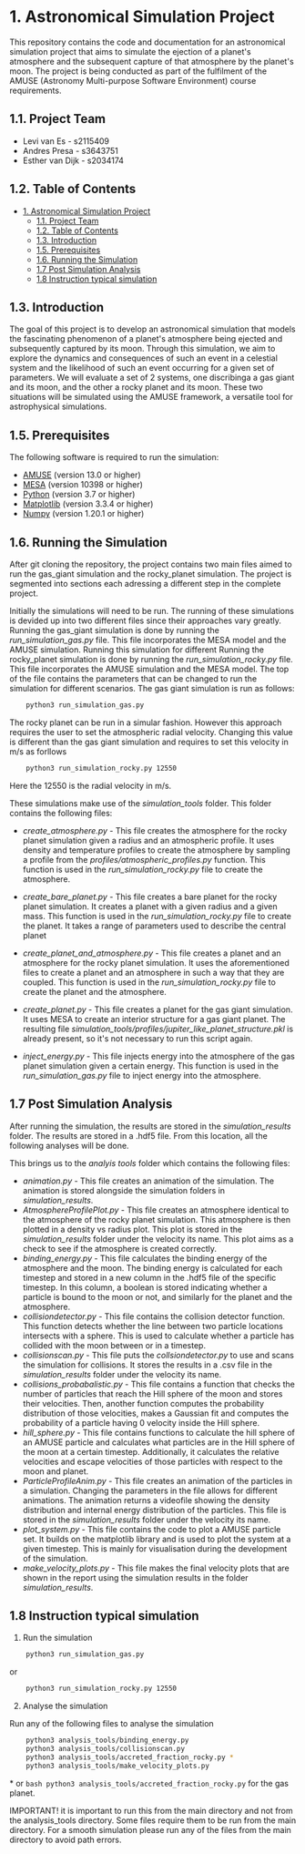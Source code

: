 # 1. Astronomical Simulation Project


This repository contains the code and documentation for an astronomical simulation project that aims to simulate the ejection of a planet's atmosphere and the subsequent capture of that atmosphere by the planet's moon. The project is being conducted as part of the fulfilment of the AMUSE (Astronomy Multi-purpose Software Environment) course requirements.

## 1.1. Project Team
- Levi van Es - s2115409  
- Andres Presa - s3643751
- Esther van Dijk - s2034174

## 1.2. Table of Contents
- [1. Astronomical Simulation Project](#1-astronomical-simulation-project)
  - [1.1. Project Team](#11-project-team)
  - [1.2. Table of Contents](#12-table-of-contents)
  - [1.3. Introduction](#13-introduction)
  - [1.5. Prerequisites](#15-prerequisites)
  - [1.6. Running the Simulation](#16-running-the-simulation)
  - [1.7 Post Simulation Analysis](#17-post-simulation-analysis)
  - [1.8 Instruction typical simulation](#18-instruction-typical-simulation)


## 1.3. Introduction

The goal of this project is to develop an astronomical simulation that models the fascinating phenomenon of a planet's atmosphere being ejected and subsequently captured by its moon. Through this simulation, we aim to explore the dynamics and consequences of such an event in a celestial system and the likelihood of such an event occurring for a given set of parameters. We will evaluate a set of 2 systems, one discribinga a gas giant and its moon, and the other a rocky planet and its moon. These two situations will be simulated using the AMUSE framework, a versatile tool for astrophysical simulations. 


## 1.5. Prerequisites

The following software is required to run the simulation:
- [AMUSE](https://amusecode.github.io/) (version 13.0 or higher)
- [MESA](http://mesa.sourceforge.net/) (version 10398 or higher)
- [Python](https://www.python.org/) (version 3.7 or higher)
- [Matplotlib](https://matplotlib.org/) (version 3.3.4 or higher)
- [Numpy](https://numpy.org/) (version 1.20.1 or higher)

## 1.6. Running the Simulation
After git cloning the repository, the project contains two main files aimed to run the gas_giant simulation and the rocky_planet simulation. The project is segmented into sections each adressing a different step in the complete project. 

Initially the simulations will need to be run. The running of these simulations is devided up into two different files since their approaches vary greatly. Running the gas_giant simulation is done by running the _run_simulation_gas.py_ file. This file incorporates the MESA model and the AMUSE simulation. Running this simulation for different  Running the rocky_planet simulation is done by running the _run_simulation_rocky.py_ file. This file incorporates the AMUSE simulation and the MESA model. The top of the file contains the parameters that can be changed to run the simulation for different scenarios.  The gas giant simulation is run as follows:

```bash
    python3 run_simulation_gas.py
```	

The rocky planet can be run in a simular fashion. However this approach requires the user to set the atmospheric radial velocity. Changing this value is different than the gas giant simulation and requires to set this velocity in m/s as forllows

```bash
    python3 run_simulation_rocky.py 12550
```
Here the 12550 is the radial velocity in m/s.

These simulations make use of the _simulation_tools_ folder. This folder contains the following files:

- _create_atmosphere.py_ - This file creates the atmosphere for the rocky planet simulation given a radius and an atmospheric profile. It uses density and temperature profiles to create the atmosphere by sampling a profile from the _profiles/atmospheric_profiles.py_ function. This function is used in the _run_simulation_rocky.py_ file to create the atmosphere.

- _create_bare_planet.py_ - This file creates a bare planet for the rocky planet simulation. It creates a planet with a given radius and a given mass. This function is used in the _run_simulation_rocky.py_ file to create the planet. It takes a range of parameters used to describe the central planet

- _create_planet_and_atmosphere.py_ - This file creates a planet and an atmosphere for the rocky planet simulation. It uses the aforementioned files to create a planet and an atmosphere in such a way that they are coupled. This function is used in the _run_simulation_rocky.py_ file to create the planet and the atmosphere.

- _create_planet.py_ - This file creates a planet for the gas giant simulation. It uses MESA to create an interior structure for a gas giant planet. The resulting file _simulation_tools/profiles/jupiter_like_planet_structure.pkl_ is already present, so it's not necessary to run this script again.

- _inject_energy.py_ - This file injects energy into the atmosphere of the gas planet simulation given a certain energy. This function is used in the _run_simulation_gas.py_ file to inject energy into the atmosphere. 


## 1.7 Post Simulation Analysis
After running the simulation, the results are stored in the _simulation_results_ folder. The results are stored in a .hdf5 file. From this location, all the following analyses will be done.

This brings us to the _analyis tools_ folder which contains the following files:

-  _animation.py_  - This file creates an animation of the simulation. The animation is stored alongside the simulation folders in _simulation_results_.
- _AtmosphereProfilePlot.py_ - This file creates an atmosphere identical to the atmosphere of the rocky planet simulation. This atmosphere is then plotted in a density vs radius plot. This plot is stored in the _simulation_results_ folder under the velocity its name. This plot aims as a check to see if the atmosphere is created correctly.
- _binding_energy.py_ - This file calculates the binding energy of the atmosphere and the moon. The binding energy is calculated for each timestep and stored in a new column in the .hdf5 file of the specific timestep. In this column, a boolean is stored indicating whether a particle is bound to the moon or not, and similarly for the planet and the atmosphere.
- _collisiondetector.py_ - This file contains the collision detector function. This function detects whether the line between two particle locations intersects with a sphere. This is used to calculate whether a particle has collided with the moon between or in a timestep. 
- _collisionscan.py_ - This file puts the _collsiondetector.py_ to use and scans the simulation for collisions. It stores the results in a .csv file in the _simulation_results_ folder under the velocity its name.
- _collisions_probabalistic.py_ - This file contains a function that checks the number of particles that reach the Hill sphere of the moon and stores their velocities. Then, another function computes the probability distribution of those velocities, makes a Gaussian fit and computes the probability of a particle having 0 velocity inside the Hill sphere. 
- _hill_sphere.py_ - This file contains functions to calculate the hill sphere of an AMUSE particle and calculates what particles are in the Hill sphere of the moon at a certain timestep. Additionally, it calculates the relative velocities and escape velocities of those particles with respect to the moon and planet. 
- _ParticleProfileAnim.py_ - This file creates an animation of the particles in a simulation. Changing the parameters in the file allows for different animations. The animation returns a videofile showing the density distribution and internal energy distribution of the particles. This file is stored in the _simulation_results_ folder under the velocity its name.
- _plot_system.py_ - This file contains the code to plot a AMUSE particle set. It builds on the matplotlib library and is used to plot the system at a given timestep. This is mainly for visualisation during the development of the simulation.
- _make_velocity_plots.py_ - This file makes the final velocity plots that are shown in the report using the simulation results in the folder _simulation_results_.

## 1.8 Instruction typical simulation

1. Run the simulation

```bash
    python3 run_simulation_gas.py
```
or 
```bash
    python3 run_simulation_rocky.py 12550
```

2. Analyse the simulation

Run any of the following files to analyse the simulation

```bash
    python3 analysis_tools/binding_energy.py
    python3 analysis_tools/collisionscan.py
    python3 analysis_tools/accreted_fraction_rocky.py *
    python3 analysis_tools/make_velocity_plots.py
```
\* or ```bash python3 analysis_tools/accreted_fraction_rocky.py``` for the gas planet.
  
IMPORTANT! it is important to run this from the main directory and not from the analysis_tools directory. Some files require them to be run from the main directory. For a smooth simulation please run any of the files from the main directory to avoid path errors. 



